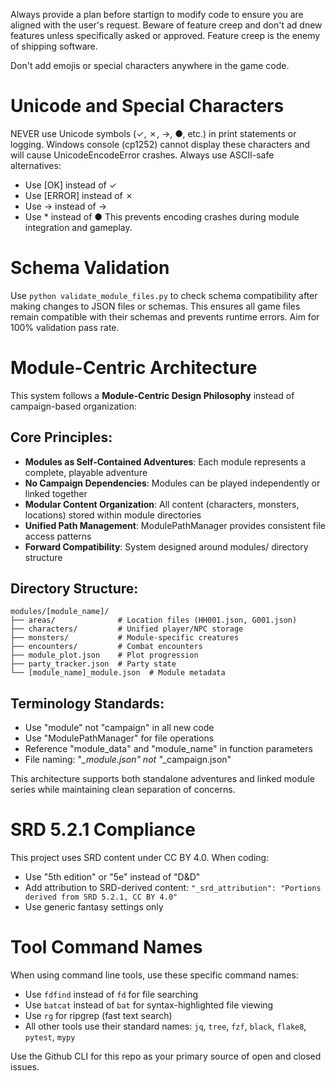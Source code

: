 Always provide a plan before startign to modify code to ensure you are aligned with the user's request.
Beware of feature creep and don't ad dnew features unless specifically asked or approved. Feature creep is the enemy of shipping software.

Don't add emojis or special characters anywhere in the game code.

# Unicode and Special Characters
NEVER use Unicode symbols (✓, ✗, →, ●, etc.) in print statements or logging. Windows console (cp1252) cannot display these characters and will cause UnicodeEncodeError crashes. Always use ASCII-safe alternatives:
- Use [OK] instead of ✓
- Use [ERROR] instead of ✗  
- Use -> instead of →
- Use * instead of ●
This prevents encoding crashes during module integration and gameplay.

# Schema Validation
Use `python validate_module_files.py` to check schema compatibility after making changes to JSON files or schemas. This ensures all game files remain compatible with their schemas and prevents runtime errors. Aim for 100% validation pass rate.

# Module-Centric Architecture
This system follows a **Module-Centric Design Philosophy** instead of campaign-based organization:

## Core Principles:
- **Modules as Self-Contained Adventures**: Each module represents a complete, playable adventure
- **No Campaign Dependencies**: Modules can be played independently or linked together
- **Modular Content Organization**: All content (characters, monsters, locations) stored within module directories
- **Unified Path Management**: ModulePathManager provides consistent file access patterns
- **Forward Compatibility**: System designed around modules/ directory structure

## Directory Structure:
```
modules/[module_name]/
├── areas/              # Location files (HH001.json, G001.json)
├── characters/         # Unified player/NPC storage  
├── monsters/           # Module-specific creatures
├── encounters/         # Combat encounters
├── module_plot.json    # Plot progression
├── party_tracker.json  # Party state
└── [module_name]_module.json  # Module metadata
```

## Terminology Standards:
- Use "module" not "campaign" in all new code
- Use "ModulePathManager" for file operations
- Reference "module_data" and "module_name" in function parameters
- File naming: "*_module.json" not "*_campaign.json"

This architecture supports both standalone adventures and linked module series while maintaining clean separation of concerns.

# SRD 5.2.1 Compliance
This project uses SRD content under CC BY 4.0. When coding:
- Use "5th edition" or "5e" instead of "D&D" 
- Add attribution to SRD-derived content: `"_srd_attribution": "Portions derived from SRD 5.2.1, CC BY 4.0"`
- Use generic fantasy settings only

# Tool Command Names
When using command line tools, use these specific command names:
- Use `fdfind` instead of `fd` for file searching
- Use `batcat` instead of `bat` for syntax-highlighted file viewing
- Use `rg` for ripgrep (fast text search)
- All other tools use their standard names: `jq`, `tree`, `fzf`, `black`, `flake8`, `pytest`, `mypy`

Use the Github CLI for this repo as your primary source of open and closed issues.